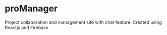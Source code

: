 # proManager
Project collaboration and management site with chat feature. Created using Reactjs and Firebase

